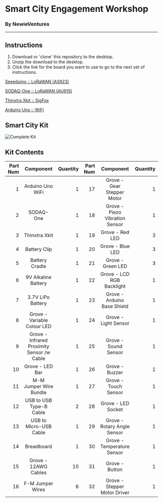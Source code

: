 # Smart City Engagement Workshop
### By NewieVentures

---

## Instructions

1. Download or 'clone' this repository to the desktop.
2. Unzip the download to the desktop.
3. Click the link for the board you want to use to go to the next set of instructions.

[Seeeduino :: LoRaWAN (AS923)](../master/LoRaWAN_AS923)

[SODAQ-One :: LoRaWAN (AU915)](../master/LoRaWAN_AU915)

[Thinxtra Xkit :: SigFox](../master/Sigfox)

[Arduino Uno :: WiFi](../master/WiFi)
  
## Smart City Kit

![Complete Kit][KitPhoto1]

## Kit Contents
|Part Num |Component |Quantity |Part Num |Component |Quantity
|---:|:---:|---:|---:|:---:|---:|
|1 | Arduino Uno WiFi |	1|17 | Grove - Gear Stepper Motor | 1
|2 | SODAQ-One | 1|18 | Grove - Piezo Vibration Sensor | 1
|3 | Thinxtra Xkit | 1|19 | Grove - Red LED | 3
|4 | Battery Clip | 1|20 | Grove - Blue LED | 3
|5 | Battery Cradle | 1|21 | Grove - Green LED | 3
|6 | 9V Alkaline Battery | 1|22 | Grove - LCD RGB Backlight | 1
|7 | 3.7V LiPo Battery | 1|23 | Grove - Arduino Base Shield | 1
|8 | Grove - Variable Colour LED | 1|24 | Grove - Light Sensor | 1
|9 | Grove - Infrared Proximity Sensor /w Cable | 1|25 | Grove - Sound Sensor | 1
|10 | Grove - LED Bar | 1|26 | Grove - Buzzer | 1
|11 | M-M Jumper Wire Bundle | 1|27 | Grove - Touch Sensor | 1
|12 | USB to USB Type-B Cable | 2|28 | Grove - LED Socket | 1
|13 | USB to Micro-USB Cable | 1|29 | Grove - Rotary Angle Sensor | 1
|14 | Breadboard | 1|30 | Grove - Temperature Sensor | 1
|15 | Grove - 12AWG Cables | 10|31 | Grove - Button | 1
|16 | F-M Jumper Wires | 6|32 | Grove - Stepper Motor Driver | 1

[KitPhoto1]: ../master/SCEW_Case_Open.png "Complete Kit"
